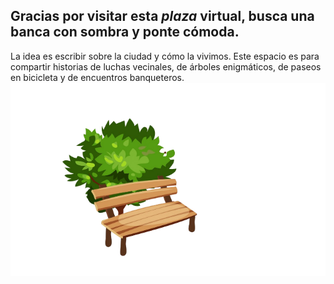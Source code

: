

## **Gracias por visitar esta *plaza* virtual, busca una banca con sombra y ponte cómoda.** 

La idea es escribir sobre la ciudad y cómo la vivimos. Este espacio es para compartir historias de luchas vecinales, de árboles enigmáticos, de paseos en bicicleta y de encuentros banqueteros.
                   ![banca](/images/bancadroiy.png)
